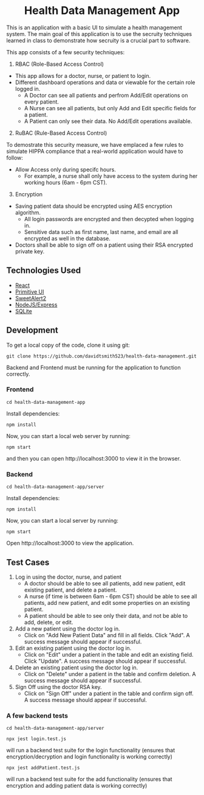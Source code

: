 <h1 align="center">
    Health Data Management App
</h1>

This is an application with a basic UI to simulate a health management system. The main goal of this application is to use the secruity techniques learned in class to demonstrate how secruity is a crucial part to software.

This app consists of a few security techniques:

1. RBAC (Role-Based Access Control)

- This app allows for a doctor, nurse, or patient to login.
- Different dashboard operations and data or viewable for the certain role logged in.
  - A Doctor can see all patients and perfrom Add/Edit operations on every patient.
  - A Nurse can see all patients, but only Add and Edit specific fields for a patient.
  - A Patient can only see their data. No Add/Edit operations available.

2. RuBAC (Rule-Based Access Control)

To demostrate this security measure, we have emplaced a few rules to simulate HIPPA compliance that a real-world application would have to follow:

- Allow Access only during specifc hours.
  - For example, a nurse shall only have access to the system during her working hours (6am - 6pm CST).

3. Encryption

- Saving patient data should be encrypted using AES encryption algorithm.
  - All login passwords are encrypted and then decypted when logging in.
  - Sensitive data such as first name, last name, and email are all encrypted as well in the database.
- Doctors shall be able to sign off on a patient using their RSA encrypted private key.

## Technologies Used

- [React](http://reactjs.org)
- [Primitive UI](https://taniarascia.github.io/primitive)
- [SweetAlert2](https://sweetalert2.github.io)
- [NodeJS/Express](https://expressjs.com/)
- [SQLite](https://www.sqlite.org/index.html)

## Development

To get a local copy of the code, clone it using git:

```
git clone https://github.com/davidtsmith523/health-data-management.git
```

Backend and Frontend must be running for the application to function correctly.

### Frontend

```
cd health-data-management-app
```

Install dependencies:

```
npm install
```

Now, you can start a local web server by running:

```
npm start
```

and then you can open http://localhost:3000 to view it in the browser.

### Backend

```
cd health-data-management-app/server
```

Install dependencies:

```
npm install
```

Now, you can start a local server by running:

```
npm start
```

Open http://localhost:3000 to view the application.

## Test Cases

1. Log in using the doctor, nurse, and patient
   - A doctor should be able to see all patients, add new patient, edit existing patient, and delete a patient.
   - A nurse (if time is between 6am - 6pm CST) should be able to see all patients, add new patient, and edit some properties on an existing patient.
   - A patient should be able to see only their data, and not be able to add, delete, or edit.
2. Add a new patient using the doctor log in.
   - Click on "Add New Patient Data" and fill in all fields. Click "Add". A success message should appear if successful.
3. Edit an existing patient using the doctor log in.
   - Click on "Edit" under a patient in the table and edit an existing field. Click "Update". A success message should appear if successful.
4. Delete an existing patient using the doctor log in.
   - Click on "Delete" under a patient in the table and confirm deletion. A success message should appear if successful.
5. Sign Off using the doctor RSA key.
   - Click on "Sign Off" under a patient in the table and confirm sign off. A success message should appear if successful.

### A few backend tests

```
cd health-data-management-app/server
```

```
npx jest login.test.js
```

will run a backend test suite for the login functionality (ensures that encryption/decryption and login functionality is working correctly)

```
npx jest addPatient.test.js
```

will run a backend test suite for the add functionality (ensures that encryption and adding patient data is working correctly)
